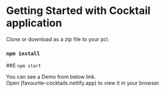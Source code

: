 # Getting Started with Cocktail application

Clone or download as a zip file to your pc\
### `npm install`
##£ `npm start`

You can see a Demo from below link.\
Open [favourite-cocktails.netlify.app) to view it in your browser.
